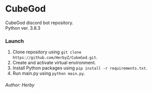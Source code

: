 # CubeGod
CubeGod discord bot repository. \
Python ver. 3.8.3

### Launch
1. Clone repository using `git clone https://github.com/HerbyZ/CubeGod.git`.
2. Create and activate virtual environment.
3. Install Python packages using `pip install -r requirements.txt`.
4. Run main.py using `python main.py`.

###### Author: Herby